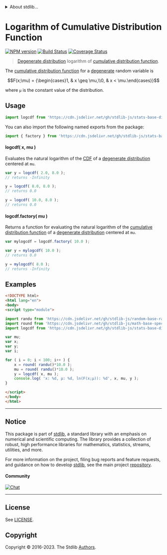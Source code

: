 <!--

@license Apache-2.0

Copyright (c) 2018 The Stdlib Authors.

Licensed under the Apache License, Version 2.0 (the "License");
you may not use this file except in compliance with the License.
You may obtain a copy of the License at

   http://www.apache.org/licenses/LICENSE-2.0

Unless required by applicable law or agreed to in writing, software
distributed under the License is distributed on an "AS IS" BASIS,
WITHOUT WARRANTIES OR CONDITIONS OF ANY KIND, either express or implied.
See the License for the specific language governing permissions and
limitations under the License.

-->


<details>
  <summary>
    About stdlib...
  </summary>
  <p>We believe in a future in which the web is a preferred environment for numerical computation. To help realize this future, we've built stdlib. stdlib is a standard library, with an emphasis on numerical and scientific computation, written in JavaScript (and C) for execution in browsers and in Node.js.</p>
  <p>The library is fully decomposable, being architected in such a way that you can swap out and mix and match APIs and functionality to cater to your exact preferences and use cases.</p>
  <p>When you use stdlib, you can be absolutely certain that you are using the most thorough, rigorous, well-written, studied, documented, tested, measured, and high-quality code out there.</p>
  <p>To join us in bringing numerical computing to the web, get started by checking us out on <a href="https://github.com/stdlib-js/stdlib">GitHub</a>, and please consider <a href="https://opencollective.com/stdlib">financially supporting stdlib</a>. We greatly appreciate your continued support!</p>
</details>

# Logarithm of Cumulative Distribution Function

[![NPM version][npm-image]][npm-url] [![Build Status][test-image]][test-url] [![Coverage Status][coverage-image]][coverage-url] <!-- [![dependencies][dependencies-image]][dependencies-url] -->

> [Degenerate distribution][degenerate-distribution] logarithm of [cumulative distribution function][cdf].

<section class="intro">

The [cumulative distribution function][cdf] for a [degenerate][degenerate-distribution] random variable is

<!-- <equation class="equation" label="eq:degenerate_cdf" align="center" raw="F(x;\mu) = {\begin{cases}1, & x \geq \mu,\\0, & x < \mu.\end{cases}}" alt="Cumulative distribution function for a degenerate distribution."> -->

```math
F(x;\mu) = {\begin{cases}1, & x \geq \mu,\\0, & x < \mu.\end{cases}}
```

<!-- <div class="equation" align="center" data-raw-text="F(x;\mu) = {\begin{cases}1, &amp; x \geq \mu,\\0, &amp; x &lt; \mu.\end{cases}}" data-equation="eq:degenerate_cdf">
    <img src="https://cdn.jsdelivr.net/gh/stdlib-js/stdlib@51534079fef45e990850102147e8945fb023d1d0/lib/node_modules/@stdlib/stats/base/dists/degenerate/logcdf/docs/img/equation_degenerate_cdf.svg" alt="Cumulative distribution function for a degenerate distribution.">
    <br>
</div> -->

<!-- </equation> -->

where `µ` is the constant value of the distribution.

</section>

<!-- /.intro -->



<section class="usage">

## Usage

```javascript
import logcdf from 'https://cdn.jsdelivr.net/gh/stdlib-js/stats-base-dists-degenerate-logcdf@v0.1.1-esm/index.mjs';
```

You can also import the following named exports from the package:

```javascript
import { factory } from 'https://cdn.jsdelivr.net/gh/stdlib-js/stats-base-dists-degenerate-logcdf@v0.1.1-esm/index.mjs';
```

#### logcdf( x, mu )

Evaluates the natural logarithm of the [CDF][cdf] of a [degenerate distribution][degenerate-distribution] centered at `mu`.

```javascript
var y = logcdf( 2.0, 8.0 );
// returns -Infinity

y = logcdf( 8.0, 8.0 );
// returns 0.0

y = logcdf( 10.0, 8.0 );
// returns 0.0
```

#### logcdf.factory( mu )

Returns a function for evaluating the natural logarithm of the [cumulative distribution function][cdf] of a [degenerate distribution][degenerate-distribution] centered at `mu`.

```javascript
var mylogcdf = logcdf.factory( 10.0 );

var y = mylogcdf( 10.0 );
// returns 0.0

y = mylogcdf( 8.0 );
// returns -Infinity
```

</section>

<!-- /.usage -->

<section class="examples">

## Examples

<!-- eslint no-undef: "error" -->

```html
<!DOCTYPE html>
<html lang="en">
<body>
<script type="module">

import randu from 'https://cdn.jsdelivr.net/gh/stdlib-js/random-base-randu@esm/index.mjs';
import round from 'https://cdn.jsdelivr.net/gh/stdlib-js/math-base-special-round@esm/index.mjs';
import logcdf from 'https://cdn.jsdelivr.net/gh/stdlib-js/stats-base-dists-degenerate-logcdf@v0.1.1-esm/index.mjs';

var mu;
var x;
var y;
var i;

for ( i = 0; i < 100; i++ ) {
    x = round( randu()*10.0 );
    mu = round( randu()*10.0 );
    y = logcdf( x, mu );
    console.log( 'x: %d, µ: %d, ln(F(x;µ)): %d', x, mu, y );
}

</script>
</body>
</html>
```

</section>

<!-- /.examples -->

<!-- Section for related `stdlib` packages. Do not manually edit this section, as it is automatically populated. -->

<section class="related">

</section>

<!-- /.related -->

<!-- Section for all links. Make sure to keep an empty line after the `section` element and another before the `/section` close. -->


<section class="main-repo" >

* * *

## Notice

This package is part of [stdlib][stdlib], a standard library with an emphasis on numerical and scientific computing. The library provides a collection of robust, high performance libraries for mathematics, statistics, streams, utilities, and more.

For more information on the project, filing bug reports and feature requests, and guidance on how to develop [stdlib][stdlib], see the main project [repository][stdlib].

#### Community

[![Chat][chat-image]][chat-url]

---

## License

See [LICENSE][stdlib-license].


## Copyright

Copyright &copy; 2016-2023. The Stdlib [Authors][stdlib-authors].

</section>

<!-- /.stdlib -->

<!-- Section for all links. Make sure to keep an empty line after the `section` element and another before the `/section` close. -->

<section class="links">

[npm-image]: http://img.shields.io/npm/v/@stdlib/stats-base-dists-degenerate-logcdf.svg
[npm-url]: https://npmjs.org/package/@stdlib/stats-base-dists-degenerate-logcdf

[test-image]: https://github.com/stdlib-js/stats-base-dists-degenerate-logcdf/actions/workflows/test.yml/badge.svg?branch=v0.1.1
[test-url]: https://github.com/stdlib-js/stats-base-dists-degenerate-logcdf/actions/workflows/test.yml?query=branch:v0.1.1

[coverage-image]: https://img.shields.io/codecov/c/github/stdlib-js/stats-base-dists-degenerate-logcdf/main.svg
[coverage-url]: https://codecov.io/github/stdlib-js/stats-base-dists-degenerate-logcdf?branch=main

<!--

[dependencies-image]: https://img.shields.io/david/stdlib-js/stats-base-dists-degenerate-logcdf.svg
[dependencies-url]: https://david-dm.org/stdlib-js/stats-base-dists-degenerate-logcdf/main

-->

[chat-image]: https://img.shields.io/gitter/room/stdlib-js/stdlib.svg
[chat-url]: https://app.gitter.im/#/room/#stdlib-js_stdlib:gitter.im

[stdlib]: https://github.com/stdlib-js/stdlib

[stdlib-authors]: https://github.com/stdlib-js/stdlib/graphs/contributors

[umd]: https://github.com/umdjs/umd
[es-module]: https://developer.mozilla.org/en-US/docs/Web/JavaScript/Guide/Modules

[deno-url]: https://github.com/stdlib-js/stats-base-dists-degenerate-logcdf/tree/deno
[umd-url]: https://github.com/stdlib-js/stats-base-dists-degenerate-logcdf/tree/umd
[esm-url]: https://github.com/stdlib-js/stats-base-dists-degenerate-logcdf/tree/esm
[branches-url]: https://github.com/stdlib-js/stats-base-dists-degenerate-logcdf/blob/main/branches.md

[stdlib-license]: https://raw.githubusercontent.com/stdlib-js/stats-base-dists-degenerate-logcdf/main/LICENSE

[cdf]: https://en.wikipedia.org/wiki/Cumulative_distribution_function

[degenerate-distribution]: https://en.wikipedia.org/wiki/Degenerate_distribution

</section>

<!-- /.links -->
